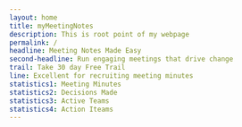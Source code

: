 ```yaml
---
layout: home
title: myMeetingNotes
description: This is root point of my webpage
permalink: /
headline: Meeting Notes Made Easy
second-headline: Run engaging meetings that drive change
trail: Take 30 day Free Trail
line: Excellent for recruiting meeting minutes
statistics1: Meeting Minutes
statistics2: Decisions Made
statistics3: Active Teams
statistics4: Action Iteams
---
```

